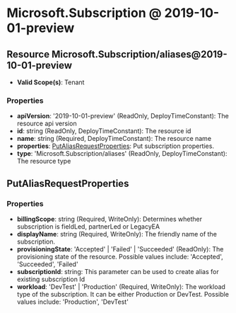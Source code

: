 # Microsoft.Subscription @ 2019-10-01-preview

## Resource Microsoft.Subscription/aliases@2019-10-01-preview
* **Valid Scope(s)**: Tenant
### Properties
* **apiVersion**: '2019-10-01-preview' (ReadOnly, DeployTimeConstant): The resource api version
* **id**: string (ReadOnly, DeployTimeConstant): The resource id
* **name**: string (Required, DeployTimeConstant): The resource name
* **properties**: [PutAliasRequestProperties](#putaliasrequestproperties): Put subscription properties.
* **type**: 'Microsoft.Subscription/aliases' (ReadOnly, DeployTimeConstant): The resource type

## PutAliasRequestProperties
### Properties
* **billingScope**: string (Required, WriteOnly): Determines whether subscription is fieldLed, partnerLed or LegacyEA
* **displayName**: string (Required, WriteOnly): The friendly name of the subscription.
* **provisioningState**: 'Accepted' | 'Failed' | 'Succeeded' (ReadOnly): The provisioning state of the resource. Possible values include: 'Accepted', 'Succeeded', 'Failed'
* **subscriptionId**: string: This parameter can be used to create alias for existing subscription Id
* **workload**: 'DevTest' | 'Production' (Required, WriteOnly): The workload type of the subscription. It can be either Production or DevTest. Possible values include: 'Production', 'DevTest'

